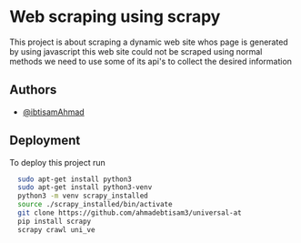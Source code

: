 
# Web scraping using scrapy
This project is about scraping a dynamic web site whos page is generated by using javascript
this web site could not be scraped using normal methods we need to use some of its api's to collect the desired information

## Authors

- [@ibtisamAhmad](https://github.com/ahmadebtisam3/)


  
## Deployment

To deploy this project run

```bash
  sudo apt-get install python3
  sudo apt-get install python3-venv
  python3 -m venv scrapy_installed
  source ./scrapy_installed/bin/activate
  git clone https://github.com/ahmadebtisam3/universal-at
  pip install scrapy
  scrapy crawl uni_ve
```

  

  
